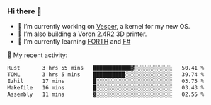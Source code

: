 ### Hi there 👋

<!--
**berkus/berkus** is a ✨ _special_ ✨ repository because its `README.md` (this file) appears on your GitHub profile.

Here are some ideas to get you started:

- 🔭 I’m currently working on ...
- 🌱 I’m currently learning ...
- 👯 I’m looking to collaborate on ...
- 🤔 I’m looking for help with ...
- 💬 Ask me about ...
- 📫 How to reach me: ...
- 😄 Pronouns: ...
- ⚡ Fun fact: ...
-->

- 🔭 I’m currently working on [Vesper](https://github.com/metta-systems/vesper), a kernel for my new OS.
- 🔭 I’m also building a Voron 2.4R2 3D printer.
- 🌱 I’m currently learning [FORTH](http://forth.com/starting-forth/) and [F#](https://fsharpforfunandprofit.com/)

💼 My recent activity:

<!--START_SECTION:waka-->

```txt
Rust       3 hrs 55 mins   ████████████▓░░░░░░░░░░░░   50.41 %
TOML       3 hrs 5 mins    ██████████░░░░░░░░░░░░░░░   39.74 %
Ezhil      17 mins         █░░░░░░░░░░░░░░░░░░░░░░░░   03.75 %
Makefile   16 mins         █░░░░░░░░░░░░░░░░░░░░░░░░   03.43 %
Assembly   11 mins         ▓░░░░░░░░░░░░░░░░░░░░░░░░   02.55 %
```

<!--END_SECTION:waka-->
